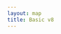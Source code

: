 ```yaml
---
layout: map
title: Basic v8
---
```

<script>
mapboxgl.accessToken = 'pk.eyJ1IjoibW9yZ2Vua2FmZmVlIiwiYSI6IjIzcmN0NlkifQ.0LRTNgCc-envt9d5MzR75w';
var map = new mapboxgl.Map({
    container: 'map',
    style: '/styles/basic-v8.json',
    center: [8.54124, 47.36686],
    zoom: 6
});
</script>
